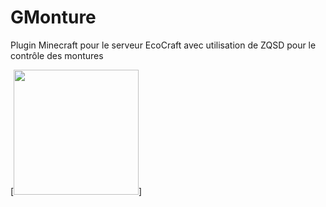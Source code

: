 # GMonture
Plugin Minecraft pour le serveur EcoCraft avec utilisation de ZQSD pour le contrôle des montures

[<img src="https://github.com/gborneGit/gborneGit/blob/main/EcoCraft_logo_transparent.png" width="200" justify-content="center"/>]
